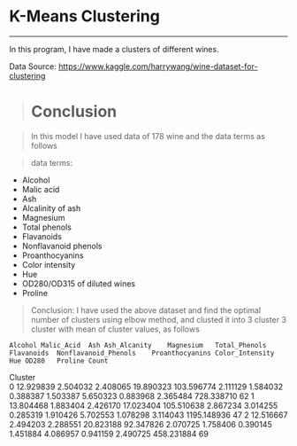# K-Means Clustering
<hr>

In this program, I have made a clusters of different wines.
<br>

Data Source: https://www.kaggle.com/harrywang/wine-dataset-for-clustering

> # Conclusion

> In this model I have used data of 178 wine and the data terms as follows

> data terms:
* Alcohol
* Malic acid
* Ash
* Alcalinity of ash
* Magnesium
* Total phenols
* Flavanoids
* Nonflavanoid phenols
* Proanthocyanins
* Color intensity
* Hue
* OD280/OD315 of diluted wines
* Proline

> Conclusion:
I have used the above dataset and find the optimal number of clusters using elbow method, and clusted it into 3 cluster
3 cluster with mean of cluster values, as follows


	Alcohol	Malic_Acid	Ash	Ash_Alcanity	Magnesium	Total_Phenols	Flavanoids	Nonflavanoid_Phenols	Proanthocyanins	Color_Intensity	Hue	OD280	Proline	Count
Cluster														
0	12.929839	2.504032	2.408065	19.890323	103.596774	2.111129	1.584032	0.388387	1.503387	5.650323	0.883968	2.365484	728.338710	62
1	13.804468	1.883404	2.426170	17.023404	105.510638	2.867234	3.014255	0.285319	1.910426	5.702553	1.078298	3.114043	1195.148936	47
2	12.516667	2.494203	2.288551	20.823188	92.347826	2.070725	1.758406	0.390145	1.451884	4.086957	0.941159	2.490725	458.231884	69